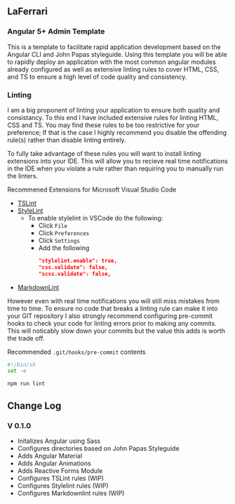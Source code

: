 ## LaFerrari
### Angular 5+ Admin Template

This is a template to facilitate rapid application development based on the Angular CLI and John Papas styleguide. Using this template you will be able to rapidly deploy an application with the most common angular modules already configured as well as extensive linting rules to cover HTML, CSS, and TS to ensure a high level of code quality and consistency.

### Linting

I am a big proponent of linting your application to ensure both quality and consistancy. To this end I have included extensive rules for linting HTML, CSS and TS. You may find these rules to be too restrictive for your preference; If that is the case I highly recommend you disable the offending rule(s) rather than disable linting entirely.

To fully take advantage of these rules you will want to install linting extensions into your IDE. This will allow you to recieve real time notifications in the IDE when you violate a rule rather than requiring you to manually run the linters.

Recommened Extensions for Microsoft Visual Studio Code

- [TSLint](https://marketplace.visualstudio.com/items?itemName=eg2.tslint)
- [StyleLint](https://marketplace.visualstudio.com/items?itemName=shinnn.stylelint)
  - To enable stylelint in VSCode do the following:
    - Click `File`
    - Click `Preferences`
    - Click `Settings`
    - Add the following
      ```json
      "stylelint.enable": true,
      "css.validate": false,
      "scss.validate": false,
      ```
- [MarkdownLint](https://marketplace.visualstudio.com/items?itemName=DavidAnson.vscode-markdownlint)

However even with real time notifications you will still miss mistakes from time to time. To ensure no code that breaks a linting rule can make it into your GIT repository I also strongly recommend configuring pre-commit hooks to check your code for linting errors prior to making any commits. This will noticably slow down your commits but the value this adds is worth the trade off.

Recommended `.git/hooks/pre-commit` contents

```bash
#!/bin/sh
set -e

npm run lint
```

## Change Log

### V 0.1.0

- Initalizes Angular using Sass
- Configures directories based on John Papas Styleguide
- Adds Angular Material
- Adds Angular Animations
- Adds Reactive Forms Module
- Configures TSLint rules (WIP)
- Configures Stylelint rules (WIP)
- Configures Markdownlint rules (WIP)
